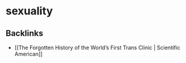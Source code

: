 # sexuality



## Backlinks

-   [[The Forgotten History of the World&rsquo;s First Trans Clinic | Scientific American]]
